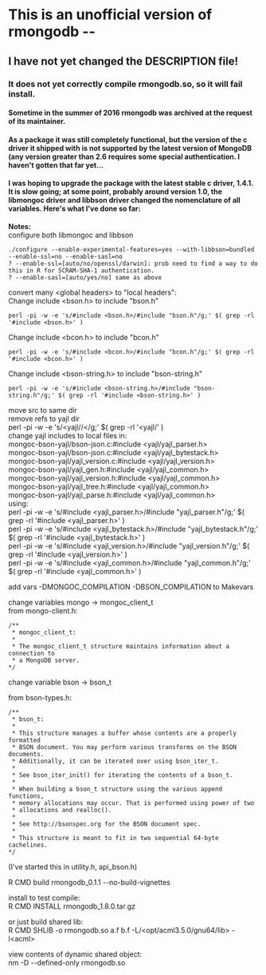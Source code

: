 # This is an unofficial version of rmongodb --
## I have not yet changed the DESCRIPTION file!
### It does not yet correctly compile rmongodb.so, so it will fail install.
#### Sometime in the summer of 2016 rmongodb was archived at the request of its maintainer.
#### As a package it was still completely functional, but the version of the c driver it shipped with is not supported by the latest version of MongoDB (any version greater than 2.6 requires some special authentication. I haven't gotten that far yet...
#### I was hoping to upgrade the package with the latest stable c driver, 1.4.1. It is slow going; at some point, probably around version 1.0, the libmongoc driver and libbson driver changed the nomenclature of all variables. Here's what I've done so far:

**Notes:**  
configure both libmongoc and libbson  

    ./configure --enable-experimental-features=yes --with-libbson=bundled  --enable-ssl=no --enable-sasl=no  
    ? --enable-ssl=[auto/no/openssl/darwin]: prob need to find a way to do this in R for SCRAM-SHA-1 authentication.  
    ? --enable-sasl=[auto/yes/no] same as above  
convert many \<global headers\> to "local headers":  
Change include \<bson.h\> to include "bson.h"  

    perl -pi -w -e 's/#include <bson.h>/#include "bson.h"/g;' $( grep -rl '#include <bson.h>' )  

Change include <bcon.h> to include "bcon.h"  

    perl -pi -w -e 's/#include <bcon.h>/#include "bcon.h"/g;' $( grep -rl '#include <bcon.h>' )  

Change include <bson-string.h> to include "bson-string.h"  

    perl -pi -w -e 's/#include <bson-string.h>/#include "bson-string.h"/g;' $( grep -rl '#include <bson-string.h>' )  

move src to same dir  
remove refs to yajl dir  
perl -pi -w -e 's/<yajl\//</g;' $( grep -rl '<yajl/' )  
change yajl includes to local files in:  
    mongoc-bson-yajl/bson-json.c:#include <yajl/yajl_parser.h>  
    mongoc-bson-yajl/bson-json.c:#include <yajl/yajl_bytestack.h>  
    mongoc-bson-yajl/yajl_version.c:#include <yajl/yajl_version.h>  
    mongoc-bson-yajl/yajl_gen.h:#include <yajl/yajl_common.h>  
    mongoc-bson-yajl/yajl_version.h:#include <yajl/yajl_common.h>  
    mongoc-bson-yajl/yajl_tree.h:#include <yajl/yajl_common.h>  
    mongoc-bson-yajl/yajl_parse.h:#include <yajl/yajl_common.h>  
using:  
    perl -pi -w -e 's/#include <yajl_parser.h>/#include "yajl_parser.h"/g;' $( grep -rl '#include <yajl_parser.h>' )  
    perl -pi -w -e 's/#include <yajl_bytestack.h>/#include "yajl_bytestack.h"/g;' $( grep -rl '#include <yajl_bytestack.h>' )  
    perl -pi -w -e 's/#include <yajl_version.h>/#include "yajl_version.h"/g;' $( grep -rl '#include <yajl_version.h>' )  
    perl -pi -w -e 's/#include <yajl_common.h>/#include "yajl_common.h"/g;' $( grep -rl '#include <yajl_common.h>' )  




add vars -DMONGOC_COMPILATION -DBSON_COMPILATION to Makevars  

change variables mongo -> mongoc_client_t  
from mongo-client.h:

```
/**
 * mongoc_client_t:
 *
 * The mongoc_client_t structure maintains information about a connection to
 * a MongoDB server.
*/
```



change variable bson -> bson_t  

from bson-types.h:  

```
/**
 * bson_t:
 *
 * This structure manages a buffer whose contents are a properly formatted
 * BSON document. You may perform various transforms on the BSON documents.
 * Additionally, it can be iterated over using bson_iter_t.
 *
 * See bson_iter_init() for iterating the contents of a bson_t.
 *
 * When building a bson_t structure using the various append functions,
 * memory allocations may occur. That is performed using power of two
 * allocations and realloc().
 *
 * See http://bsonspec.org for the BSON document spec.
 *
 * This structure is meant to fit in two sequential 64-byte cachelines.
*/
```

(I've started this in utility.h, api_bson.h)   



R CMD build rmongodb_0.1.1 --no-build-vignettes  

install to test compile:  
R CMD INSTALL rmongodb_1.8.0.tar.gz  

or just build shared lib:  
R CMD SHLIB -o rmongodb.so a.f b.f -L/\<opt/acml3.5.0/gnu64/lib\> -l\<acml\>  


view contents of dynamic shared object:  
nm -D --defined-only rmongodb.so  



